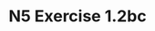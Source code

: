 ---
#This is just for you to quickly see what the file is - it can be anything you want
title: N5 Exercise 1.2bc

#This must match the level for the page you want it to appear on
level: National 5

#This must match the category id for the table the table you wish this to appear in
category: n5exercises

#This must match the subject you wish this to appear in
subject: Chemistry

#There should be an entry here for each column in the table you wish to populate:
'#': 1.22
Unit: Covalent & Ionic Bonding
Exercises:
    - url: /chemistry/national5/Nat5 Self Study Exercises/Nat5PP SelfStudy 1.2bc.pdf
      link_text: Unit 1.2bc Exercises
---